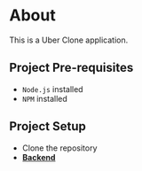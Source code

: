# About

This is a Uber Clone application.

## Project Pre-requisites

- `Node.js` installed
- `NPM` installed

## Project Setup

- Clone the repository
- [**Backend**](./backend/README.md)
